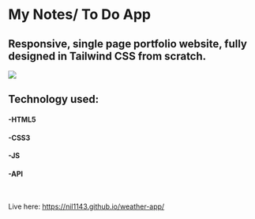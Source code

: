 # My Notes/ To Do App




## Responsive, single page portfolio website, fully designed in Tailwind CSS from scratch.
<div>
<img src="/todo.png.png">

</div>
<h2>Technology used:</h2>
<h4>-HTML5</h4>
<h4>-CSS3</h4>
<h4>-JS</h4>
<h4>-API</h4>

<br>

Live here: <a>https://nil1143.github.io/weather-app/</a>